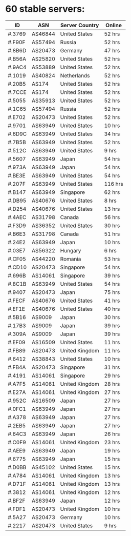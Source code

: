 # 60 stable servers:

| ID | ASN | Server Country | Online |
| ------ | ------ | ------ | ------ |
| #.3769 | AS46844 | United States | 52 hrs |
| #.F90F | AS57494 | Russia | 52 hrs |
| #.8B6D | AS20473 | Germany | 47 hrs |
| #.B56A | AS25820 | United States | 52 hrs |
| #.9AC4 | AS53889 | United States | 52 hrs |
| #.1019 | AS40824 | Netherlands | 52 hrs |
| #.20B5 | AS174 | United States | 52 hrs |
| #.7CCE | AS174 | United States | 52 hrs |
| #.5055 | AS35913 | United States | 52 hrs |
| #.1C65 | AS57494 | Russia | 52 hrs |
| #.E702 | AS20473 | United States | 52 hrs |
| #.9701 | AS63949 | United States | 10 hrs |
| #.6D9C | AS63949 | United States | 34 hrs |
| #.7B5B | AS63949 | United States | 52 hrs |
| #.512C | AS63949 | United States | 9 hrs |
| #.5607 | AS63949 | Japan | 54 hrs |
| #.973A | AS63949 | Japan | 54 hrs |
| #.BE3E | AS63949 | United States | 54 hrs |
| #.207F | AS63949 | United States | 116 hrs |
| #.B147 | AS63949 | Singapore | 62 hrs |
| #.DB95 | AS40676 | United States | 8 hrs |
| #.D254 | AS40676 | United States | 13 hrs |
| #.4AEC | AS31798 | Canada | 56 hrs |
| #.F3D9 | AS36352 | United States | 30 hrs |
| #.B6E3 | AS31798 | Canada | 51 hrs |
| #.24E2 | AS63949 | Japan | 10 hrs |
| #.03E7 | AS56322 | Hungary | 6 hrs |
| #.CF05 | AS44220 | Romania | 53 hrs |
| #.CD10 | AS20473 | Singapore | 54 hrs |
| #.696B | AS14061 | Singapore | 39 hrs |
| #.8C1B | AS63949 | United States | 54 hrs |
| #.9407 | AS20473 | Japan | 75 hrs |
| #.FECF | AS40676 | United States | 41 hrs |
| #.EF1E | AS40676 | United States | 40 hrs |
| #.5B16 | AS9009 | Japan | 30 hrs |
| #.17B3 | AS9009 | Japan | 39 hrs |
| #.309A | AS9009 | Japan | 39 hrs |
| #.EF09 | AS16509 | United States | 11 hrs |
| #.FB89 | AS20473 | United Kingdom | 11 hrs |
| #.6412 | AS38843 | United States | 10 hrs |
| #.FB4A | AS20473 | Singapore | 31 hrs |
| #.4191 | AS14061 | Singapore | 29 hrs |
| #.A7F5 | AS14061 | United Kingdom | 28 hrs |
| #.E27A | AS14061 | United Kingdom | 27 hrs |
| #.952C | AS16509 | Japan | 27 hrs |
| #.0FC1 | AS63949 | Japan | 27 hrs |
| #.A378 | AS63949 | Japan | 27 hrs |
| #.2EB5 | AS63949 | Japan | 27 hrs |
| #.64C3 | AS63949 | Japan | 26 hrs |
| #.C0F9 | AS14061 | United Kingdom | 23 hrs |
| #.AEE9 | AS63949 | Japan | 19 hrs |
| #.6775 | AS63949 | Japan | 15 hrs |
| #.D0BB | AS45102 | United States | 15 hrs |
| #.A784 | AS14061 | United Kingdom | 13 hrs |
| #.D71F | AS14061 | United Kingdom | 13 hrs |
| #.3812 | AS14061 | United Kingdom | 12 hrs |
| #.BF2F | AS63949 | Japan | 12 hrs |
| #.FDF1 | AS20473 | United Kingdom | 10 hrs |
| #.5A27 | AS20473 | Germany | 10 hrs |
| #.2217 | AS20473 | United States | 9 hrs |

